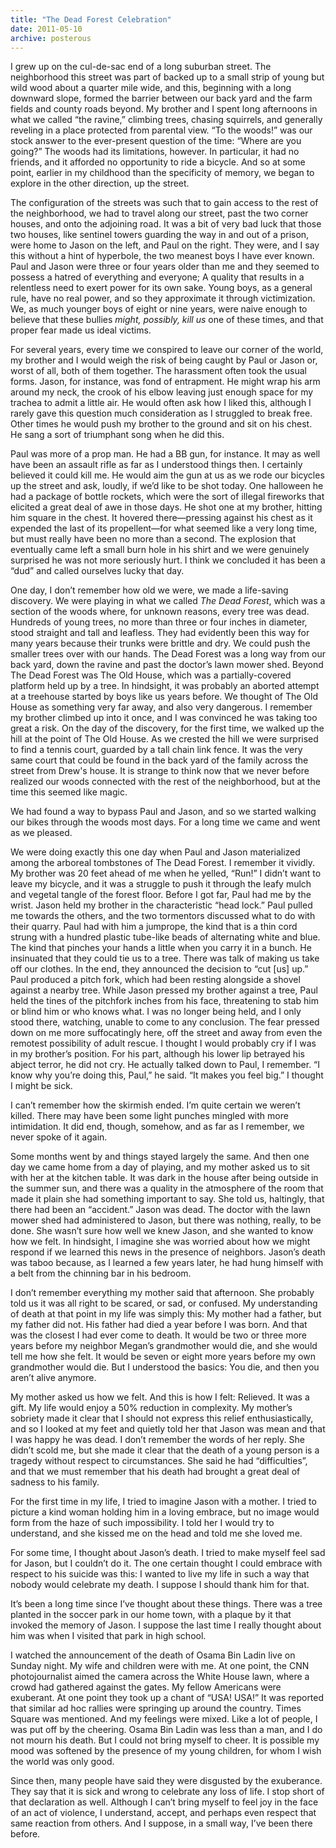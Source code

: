 ```yaml
---
title: "The Dead Forest Celebration"
date: 2011-05-10
archive: posterous
---
```


I grew up on the cul-de-sac end of a long suburban street. The neighborhood this street was part of backed up to a small strip of young but wild wood about a quarter mile wide, and this, beginning with a long downward slope, formed the barrier between our back yard and the farm fields and county roads beyond. My brother and I spent long afternoons in what we called “the ravine,” climbing trees, chasing squirrels, and generally reveling in a place protected from parental view. “To the woods!” was our stock answer to the ever-present question of the time: “Where are you going?” The woods had its limitations, however. In particular, it had no friends, and it afforded no opportunity to ride a bicycle. And so at some point, earlier in my childhood than the specificity of memory, we began to explore in the other direction, up the street.

The configuration of the streets was such that to gain access to the rest of the neighborhood, we had to travel along our street, past the two corner houses, and onto the adjoining road. It was a bit of very bad luck that those two houses, like sentinel towers guarding the way in and out of a prison, were home to Jason on the left, and Paul on the right. They were, and I say this without a hint of hyperbole, the two meanest boys I have ever known. Paul and Jason were three or four years older than me and they seemed to possess a hatred of everything and everyone; A quality that results in a relentless need to exert power for its own sake. Young boys, as a general rule, have no real power, and so they approximate it through victimization. We, as much younger boys of eight or nine years, were naive enough to believe that these bullies *might, possibly, kill us* one of these times, and that proper fear made us ideal victims.

For several years, every time we conspired to leave our corner of the world, my brother and I would weigh the risk of being caught by Paul or Jason or, worst of all, both of them together. The harassment often took the usual forms. Jason, for instance, was fond of entrapment. He might wrap his arm around my neck, the crook of his elbow leaving just enough space for my trachea to admit a little air. He would often ask how I liked this, although I rarely gave this question much consideration as I struggled to break free. Other times he would push my brother to the ground and sit on his chest. He sang a sort of triumphant song when he did this.

Paul was more of a prop man. He had a BB gun, for instance. It may as well have been an assault rifle as far as I understood things then. I certainly believed it could kill me. He would aim the gun at us as we rode our bicycles up the street and ask, loudly, if we’d like to be shot today. One halloween he had a package of bottle rockets, which were the sort of illegal fireworks that elicited a great deal of awe in those days. He shot one at my brother, hitting him square in the chest. It hovered there—pressing against his chest as it expended the last of its propellent—for what seemed like a very long time, but must really have been no more than a second. The explosion that eventually came left a small burn hole in his shirt and we were genuinely surprised he was not more seriously hurt. I think we concluded it has been a “dud” and called ourselves lucky that day.

One day, I don’t remember how old we were, we made a life-saving discovery. We were playing in what we called *The Dead Forest*, which was a section of the woods where, for unknown reasons, every tree was dead. Hundreds of young trees, no more than three or four inches in diameter, stood straight and tall and leafless. They had evidently been this way for many years because their trunks were brittle and dry. We could push the smaller trees over with our hands. The Dead Forest was a long way from our back yard, down the ravine and past the doctor’s lawn mower shed. Beyond The Dead Forest was The Old House, which was a partially-covered platform held up by a tree. In hindsight, it was probably an aborted attempt at a treehouse started by boys like us years before. We thought of The Old House as something very far away, and also very dangerous. I remember my brother climbed up into it once, and I was convinced he was taking too great a risk. On the day of the discovery, for the first time, we walked up the hill at the point of The Old House. As we crested the hill we were surprised to find a tennis court, guarded by a tall chain link fence. It was the very same court that could be found in the back yard of the family across the street from Drew's house. It is strange to think now that we never before realized our woods connected with the rest of the neighborhood, but at the time this seemed like magic.

We had found a way to bypass Paul and Jason, and so we started walking our bikes through the woods most days. For a long time we came and went as we pleased.

We were doing exactly this one day when Paul and Jason materialized among the arboreal tombstones of The Dead Forest. I remember it vividly. My brother was 20 feet ahead of me when he yelled, “Run!” I didn’t want to leave my bicycle, and it was a struggle to push it through the leafy mulch and vegetal tangle of the forest floor. Before I got far, Paul had me by the wrist. Jason held my brother in the characteristic “head lock.” Paul pulled me towards the others, and the two tormentors discussed what to do with their quarry. Paul had with him a jumprope, the kind that is a thin cord strung with a hundred plastic tube-like beads of alternating white and blue. The kind that pinches your hands a little when you carry it in a bunch. He insinuated that they could tie us to a tree. There was talk of making us take off our clothes. In the end, they announced the decision to “cut [us] up.” Paul produced a pitch fork, which had been resting alongside a shovel against a nearby tree. While Jason pressed my brother against a tree, Paul held the tines of the pitchfork inches from his face, threatening to stab him or blind him or who knows what. I was no longer being held, and I only stood there, watching, unable to come to any conclusion. The fear pressed down on me more suffocatingly here, off the street and away from even the remotest possibility of adult rescue. I thought I would probably cry if I was in my brother’s position. For his part, although his lower lip betrayed his abject terror, he did not cry. He actually talked down to Paul, I remember. “I know why you’re doing this, Paul,” he said. “It makes you feel big.” I thought I might be sick.

I can’t remember how the skirmish ended. I’m quite certain we weren’t killed. There may have been some light punches mingled with more intimidation. It did end, though, somehow, and as far as I remember, we never spoke of it again.

Some months went by and things stayed largely the same. And then one day we came home from a day of playing, and my mother asked us to sit with her at the kitchen table. It was dark in the house after being outside in the summer sun, and there was a quality in the atmosphere of the room that made it plain she had something important to say. She told us, haltingly, that there had been an “accident.” Jason was dead. The doctor with the lawn mower shed had administered to Jason, but there was nothing, really, to be done. She wasn’t sure how well we knew Jason, and she wanted to know how we felt. In hindsight, I imagine she was worried about how we might respond if we learned this news in the presence of neighbors. Jason’s death was taboo because, as I learned a few years later, he had hung himself with a belt from the chinning bar in his bedroom.

I don’t remember everything my mother said that afternoon. She probably told us it was all right to be scared, or sad, or confused. My understanding of death at that point in my life was simply this: My mother had a father, but my father did not. His father had died a year before I was born. And that was the closest I had ever come to death. It would be two or three more years before my neighbor Megan’s grandmother would die, and she would tell me how she felt. It would be seven or eight more years before my own grandmother would die. But I understood the basics: You die, and then you aren’t alive anymore.

My mother asked us how we felt. And this is how I felt: Relieved. It was a gift. My life would enjoy a 50% reduction in complexity. My mother’s sobriety made it clear that I should not express this relief enthusiastically, and so I looked at my feet and quietly told her that Jason was mean and that I was happy he was dead. I don’t remember the words of her reply. She didn’t scold me, but she made it clear that the death of a young person is a tragedy without respect to circumstances. She said he had “difficulties”, and that we must remember that his death had brought a great deal of sadness to his family.

For the first time in my life, I tried to imagine Jason with a mother. I tried to picture a kind woman holding him in a loving embrace, but no image would form from the haze of such impossibility. I told her I would try to understand, and she kissed me on the head and told me she loved me.

For some time, I thought about Jason’s death. I tried to make myself feel sad for Jason, but I couldn’t do it. The one certain thought I could embrace with respect to his suicide was this: I wanted to live my life in such a way that nobody would celebrate my death. I suppose I should thank him for that.

It’s been a long time since I’ve thought about these things. There was a tree planted in the soccer park in our home town, with a plaque by it that invoked the memory of Jason. I suppose the last time I really thought about him was when I visited that park in high school.

I watched the announcement of the death of Osama Bin Ladin live on Sunday night. My wife and children were with me. At one point, the CNN photojournalist aimed the camera across the White House lawn, where a crowd had gathered against the gates. My fellow Americans were exuberant. At one point they took up a chant of “USA! USA!” It was reported that similar ad hoc rallies were springing up around the country. Times Square was mentioned. And my feelings were mixed. Like a lot of people, I was put off by the cheering. Osama Bin Ladin was less than a man, and I do not mourn his death. But I could not bring myself to cheer. It is possible my mood was softened by the presence of my young children, for whom I wish the world was only good.

Since then, many people have said they were disgusted by the exuberance. They say that it is sick and wrong to celebrate any loss of life. I stop short of that declaration as well. Although I can’t bring myself to feel joy in the face of an act of violence, I understand, accept, and perhaps even respect that same reaction from others. And I suppose, in a small way, I’ve been there before.

